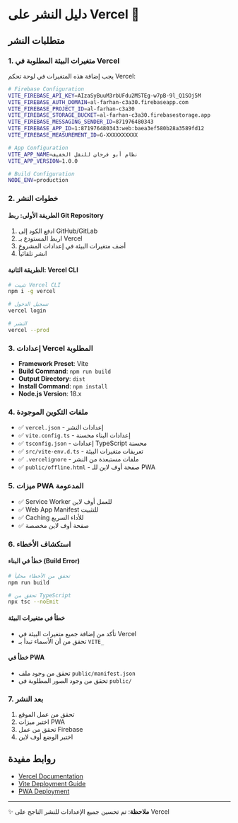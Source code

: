 # دليل النشر على Vercel 🚀

## متطلبات النشر

### 1. متغيرات البيئة المطلوبة في Vercel

يجب إضافة هذه المتغيرات في لوحة تحكم Vercel:

```bash
# Firebase Configuration
VITE_FIREBASE_API_KEY=AIzaSyBuuM3rbUFdu2MSTEg-w7pB-9l_Q1SOj5M
VITE_FIREBASE_AUTH_DOMAIN=al-farhan-c3a30.firebaseapp.com
VITE_FIREBASE_PROJECT_ID=al-farhan-c3a30
VITE_FIREBASE_STORAGE_BUCKET=al-farhan-c3a30.firebasestorage.app
VITE_FIREBASE_MESSAGING_SENDER_ID=871976480343
VITE_FIREBASE_APP_ID=1:871976480343:web:baea3ef580b28a3589fd12
VITE_FIREBASE_MEASUREMENT_ID=G-XXXXXXXXXX

# App Configuration
VITE_APP_NAME=نظام أبو فرحان للنقل الخفيف
VITE_APP_VERSION=1.0.0

# Build Configuration
NODE_ENV=production
```

### 2. خطوات النشر

#### الطريقة الأولى: ربط Git Repository
1. ادفع الكود إلى GitHub/GitLab
2. اربط المستودع بـ Vercel
3. أضف متغيرات البيئة في إعدادات المشروع
4. انشر تلقائياً

#### الطريقة الثانية: Vercel CLI
```bash
# تثبيت Vercel CLI
npm i -g vercel

# تسجيل الدخول
vercel login

# النشر
vercel --prod
```

### 3. إعدادات Vercel المطلوبة

- **Framework Preset**: Vite
- **Build Command**: `npm run build`
- **Output Directory**: `dist`
- **Install Command**: `npm install`
- **Node.js Version**: 18.x

### 4. ملفات التكوين الموجودة

- ✅ `vercel.json` - إعدادات النشر
- ✅ `vite.config.ts` - إعدادات البناء محسنة
- ✅ `tsconfig.json` - إعدادات TypeScript محسنة
- ✅ `src/vite-env.d.ts` - تعريفات متغيرات البيئة
- ✅ `.vercelignore` - ملفات مستبعدة من النشر
- ✅ `public/offline.html` - صفحة أوف لاين للـ PWA

### 5. ميزات PWA المدعومة

- ✅ Service Worker للعمل أوف لاين
- ✅ Web App Manifest للتثبيت
- ✅ Caching للأداء السريع
- ✅ صفحة أوف لاين مخصصة

### 6. استكشاف الأخطاء

#### خطأ في البناء (Build Error)
```bash
# تحقق من الأخطاء محلياً
npm run build

# تحقق من TypeScript
npx tsc --noEmit
```

#### خطأ في متغيرات البيئة
- تأكد من إضافة جميع متغيرات البيئة في Vercel
- تحقق من أن الأسماء تبدأ بـ `VITE_`

#### خطأ في PWA
- تحقق من وجود ملف `public/manifest.json`
- تحقق من وجود الصور المطلوبة في `public/`

### 7. بعد النشر

1. تحقق من عمل الموقع
2. اختبر ميزات PWA
3. تحقق من عمل Firebase
4. اختبر الوضع أوف لاين

## روابط مفيدة

- [Vercel Documentation](https://vercel.com/docs)
- [Vite Deployment Guide](https://vitejs.dev/guide/static-deploy.html)
- [PWA Deployment](https://vite-pwa-org.netlify.app/deployment/)

---

✨ **ملاحظة**: تم تحسين جميع الإعدادات للنشر الناجح على Vercel
